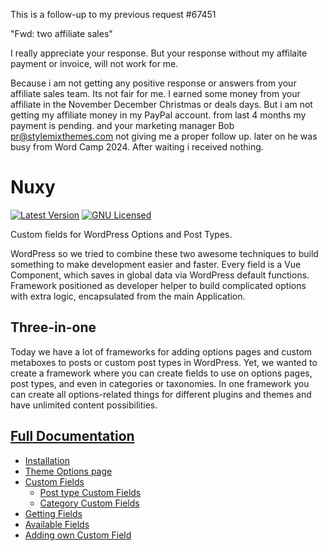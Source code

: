 This is a follow-up to my previous request #67451

 "Fwd: two affiliate sales"

I really appreciate your response.
But your response without my affilaite payment or invoice, will not work for me.

Because i am not getting any positive response or answers from your affiliate sales team. Its not fair for me. I earned some money from your affiliate in the November December Christmas or deals days. But i am not getting my affiliate money in my PayPal account. from last 4 months my payment is pending. and your marketing manager Bob pr@stylemixthemes.com not giving me a proper follow up. later on he was busy from Word Camp 2024. After waiting i received nothing.


# Nuxy
[![Latest Version](https://img.shields.io/badge/release-v1.0.0-blue?style=flat-square)](https://github.com/StylemixThemes/nuxy/releases)
[![GNU Licensed](https://img.shields.io/badge/license-GNU%20v3.0-brightgreen)](https://github.com/StylemixThemes/nuxy/blob/master/LICENSE)

Custom fields for WordPress Options and Post Types.

WordPress so we tried to combine these two awesome techniques to build something to make development easier and faster.
Every field is a Vue Component, which saves in global data via WordPress default functions. Framework positioned as developer helper to build complicated options with extra logic, encapsulated from the main Application.



## Three-in-one

Today we have a lot of frameworks for adding options pages and custom metaboxes to posts or custom post types in WordPress.
Yet, we wanted to create a framework where you can create fields to use on options pages, post types, and even in categories or taxonomies.
In one framework you can create all options-related things for different plugins and themes and have unlimited content possibilities.

## [Full Documentation](https://docs.stylemixthemes.com/nuxy)

- [Installation](https://docs.stylemixthemes.com/nuxy/installation)
- [Theme Options page](https://docs.stylemixthemes.com/nuxy/adding-page-options)
- [Custom Fields](#)
	- [Post type Custom Fields](https://docs.stylemixthemes.com/nuxy/adding-post-options)
	- [Category Custom Fields](https://docs.stylemixthemes.com/nuxy/adding-taxonomy-options)
- [Getting Fields](https://docs.stylemixthemes.com/nuxy/getting-fields)
- [Available Fields](https://docs.stylemixthemes.com/nuxy/fields/general-field-parameters)
- [Adding own Custom Field](https://docs.stylemixthemes.com/nuxy/registering-field)
